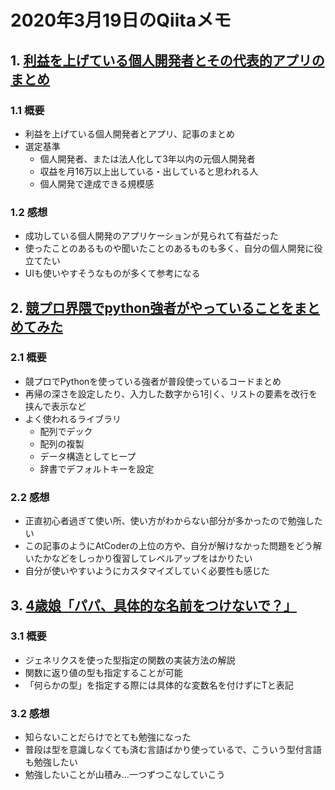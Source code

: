 # 2020年3月19日のQiitaメモ

## 1. [利益を上げている個人開発者とその代表的アプリのまとめ](https://qiita.com/ampersand-dev/items/f20e78896b868e9f2eb1)

### 1.1 概要

- 利益を上げている個人開発者とアプリ、記事のまとめ
- 選定基準
  - 個人開発者、または法人化して3年以内の元個人開発者
  - 収益を月16万以上出している・出していると思われる人
  - 個人開発で達成できる規模感

### 1.2 感想

- 成功している個人開発のアプリケーションが見られて有益だった
- 使ったことのあるものや聞いたことのあるものも多く、自分の個人開発に役立てたい
- UIも使いやすそうなものが多くて参考になる

## 2. [競プロ界隈でpython強者がやっていることをまとめてみた](https://qiita.com/dekamisako/items/1c104e332351ab9389a6)

### 2.1 概要

- 競プロでPythonを使っている強者が普段使っているコードまとめ
- 再帰の深さを設定したり、入力した数字から1引く、リストの要素を改行を挟んで表示など
- よく使われるライブラリ
  - 配列でデック
  - 配列の複製
  - データ構造としてヒープ
  - 辞書でデフォルトキーを設定

### 2.2 感想

- 正直初心者過ぎて使い所、使い方がわからない部分が多かったので勉強したい
- この記事のようにAtCoderの上位の方や、自分が解けなかった問題をどう解いたかなどをしっかり復習してレベルアップをはかりたい
- 自分が使いやすいようにカスタマイズしていく必要性も感じた

## 3. [4歳娘「パパ、具体的な名前をつけないで？」](https://qiita.com/Yametaro/items/bcd3166e5d2ad696a89e)

### 3.1 概要

- ジェネリクスを使った型指定の関数の実装方法の解説
- 関数に返り値の型も指定することが可能
- 「何らかの型」を指定する際には具体的な変数名を付けずにTと表記

### 3.2 感想

- 知らないことだらけでとても勉強になった
- 普段は型を意識しなくても済む言語ばかり使っているで、こういう型付言語も勉強したい
- 勉強したいことが山積み…一つずつこなしていこう
